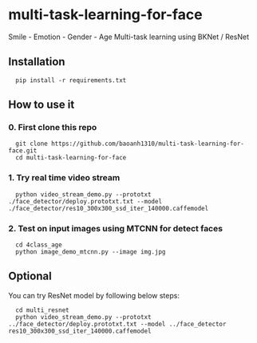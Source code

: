 # multi-task-learning-for-face
Smile - Emotion - Gender - Age Multi-task learning using BKNet / ResNet

## Installation
```console
  pip install -r requirements.txt
```

## How to use it

### 0. First clone this repo
```console
  git clone https://github.com/baoanh1310/multi-task-learning-for-face.git
  cd multi-task-learning-for-face
```

### 1. Try real time video stream
```console
  python video_stream_demo.py --prototxt ./face_detector/deploy.prototxt.txt --model ./face_detector/res10_300x300_ssd_iter_140000.caffemodel
```

### 2. Test on input images using MTCNN for detect faces
```console
  cd 4class_age
  python image_demo_mtcnn.py --image img.jpg
```

## Optional

You can try ResNet model by following below steps:

```console
  cd multi_resnet
  python video_stream_demo.py --prototxt ../face_detector/deploy.prototxt.txt --model ../face_detector res10_300x300_ssd_iter_140000.caffemodel
```
